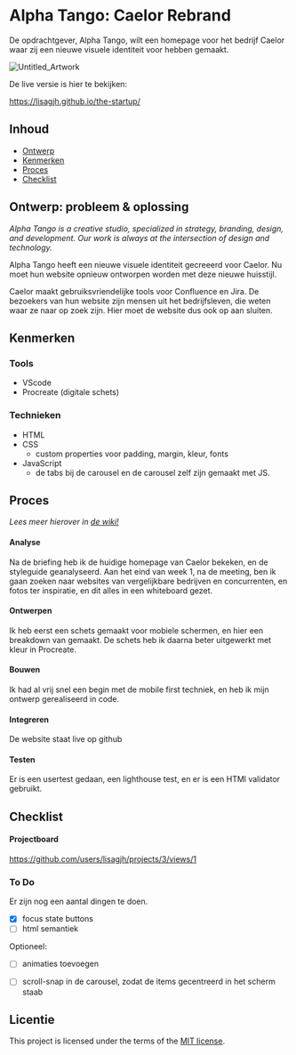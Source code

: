 # Alpha Tango: Caelor Rebrand
<!-- Geef je project een titel en schrijf in één zin wat het is -->
De opdrachtgever, Alpha Tango, wilt een homepage voor het bedrijf Caelor waar zij een nieuwe visuele identiteit voor hebben gemaakt.

![Untitled_Artwork](https://github.com/lisagjh/the-startup/assets/131701505/db6d7da2-51f9-4fa8-a60c-f86413244c18)

De live versie is hier te bekijken: 

https://lisagjh.github.io/the-startup/ 

<!-- Voeg een link toe naar Github Pages 🌐-->

## Inhoud

* [Ontwerp](https://github.com/lisagjh/Alpha-tango-the-startup/blob/main/README.md#ontwerp-probleem--oplossing)
* [Kenmerken](https://github.com/lisagjh/Alpha-tango-the-startup/blob/main/README.md#kenmerken)
* [Proces](https://github.com/lisagjh/Alpha-tango-the-startup/blob/main/README.md#proces)
* [Checklist](https://github.com/lisagjh/Alpha-tango-the-startup/blob/main/README.md#checklist)

## Ontwerp: probleem & oplossing

_Alpha Tango is a creative studio, specialized in strategy, branding, design, and development. Our work is always at the intersection of design and technology._

Alpha Tango heeft een nieuwe visuele identiteit gecreeerd voor Caelor. Nu moet hun website opnieuw ontworpen worden met deze nieuwe huisstijl.

Caelor maakt gebruiksvriendelijke tools voor Confluence en Jira. De bezoekers van hun website zijn mensen uit het bedrijfsleven, die weten waar ze naar op zoek zijn. Hier moet de website dus ook op aan sluiten.


## Kenmerken
<!-- Bij Kenmerken staat welke technieken zijn gebruikt en hoe. Wat is de HTML structuur? Wat zijn de belangrijkste dingen in CSS? Wat is er met JS gedaan en hoe? -->

### Tools
* VScode
* Procreate (digitale schets)

### Technieken
* HTML
* CSS
  * custom properties voor padding, margin, kleur, fonts
* JavaScript
  * de tabs bij de carousel en de carousel zelf zijn gemaakt met JS.


## Proces
_Lees meer hierover in [de wiki!](https://github.com/lisagjh/the-startup/wiki#dlc)_

#### Analyse
Na de briefing heb ik de huidige homepage van Caelor bekeken, en de styleguide geanalyseerd. Aan het eind van week 1, na de meeting, ben ik gaan zoeken naar websites van vergelijkbare bedrijven en concurrenten, en fotos ter inspiratie, en dit alles in een whiteboard gezet.

#### Ontwerpen
Ik heb eerst een schets gemaakt voor mobiele schermen, en hier een breakdown van gemaakt. De schets heb ik daarna beter uitgewerkt met kleur in Procreate. 

#### Bouwen
Ik had al vrij snel een begin met de mobile first techniek, en heb ik mijn ontwerp gerealiseerd in code.

#### Integreren
De website staat live op github

#### Testen
Er is een usertest gedaan, een lighthouse test, en er is een HTMl validator gebruikt.


## Checklist

#### Projectboard
https://github.com/users/lisagjh/projects/3/views/1

### To Do
Er zijn nog een aantal dingen te doen. 
- [x] focus state buttons
- [ ] html semantiek

Optioneel:
- [ ] animaties toevoegen
- [ ] scroll-snap in de carousel, zodat de items gecentreerd in het scherm staab



## Licentie
This project is licensed under the terms of the [MIT license](./LICENSE).

